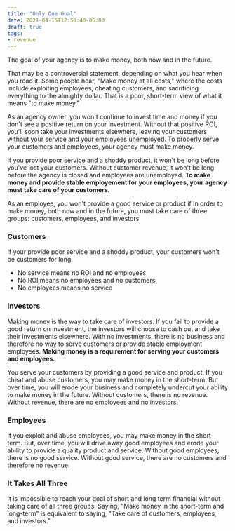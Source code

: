 ```yaml
---
title: "Only One Goal"
date: 2021-04-15T12:50:40-05:00
draft: true
tags:
- revenue
---
```


The goal of your agency is to make money, both now and in the future.

That may be a controversial statement, depending on what you hear when you read it. Some people hear, "Make money at all costs," where the costs include exploiting employees, cheating customers, and sacrificing everything to the almighty dollar. That is a poor, short-term view of what it means "to make money."

As an agency owner, you won't continue to invest time and money if you don't see a positive return on your investment. Without that positive ROI, you'll soon take your investments elsewhere, leaving your customers without your service and your employees unemployed. To properly serve your customers and employees, your agency must make money.

If you provide poor service and a shoddy product, it won't be long before you've lost your customers. Without customer revenue, it won't be long before the agency is closed and employees are unemployed. **To make money and provide stable employement for your employees, your agency must take care of your customers.**


As an employee, you won't provide a good service or product if 
In order to make money, both now and in the future, you must take care of three groups: customers, employees, and investors.

### Customers

If your provide poor service and a shoddy product, your customers won't be customers for long. 

* No service means no ROI and no employees
* No ROI means no employees and no customers
* No employees means no service

### Investors

Making money is the way to take care of investors. If you fail to provide a good return on investment, the investors will choose to cash out and take their investments elsewhere. With no investments, there is no business and therefore no way to serve customers or provide stable employment employees. **Making money is a requirement for serving your customers and employees.**


You serve your customers by providing a good service and product. 
If you cheat and abuse customers, you may make money in the short-term. But over time, you will erode your business and completely undercut your ability to make money in the future. Without customers, there is no revenue. Without revenue, there are no employees and no investors.

### Employees

If you exploit and abuse employees, you may make money in the short-term. But, over time, you will drive away good employees and erode your ability to provide a quality product and service. Without good employees, there is no good service. Without good service, there are no customers and therefore no revenue.


### It Takes All Three

It is impossible to reach your goal of short and long term financial without taking care of all three groups. Saying, "Make money in the short-term and long-term" is equivalent to saying, "Take care of customers, employees, and investors."
